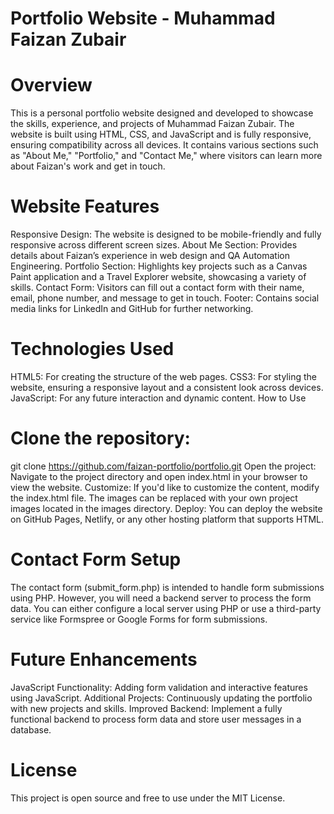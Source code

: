 
# Portfolio Website - Muhammad Faizan Zubair
# Overview
This is a personal portfolio website designed and developed to showcase the skills, experience, and projects of Muhammad Faizan Zubair. The website is built using HTML, CSS, and JavaScript and is fully responsive, ensuring compatibility across all devices. It contains various sections such as "About Me," "Portfolio," and "Contact Me," where visitors can learn more about Faizan's work and get in touch.

# Website Features
Responsive Design: The website is designed to be mobile-friendly and fully responsive across different screen sizes.
About Me Section: Provides details about Faizan’s experience in web design and QA Automation Engineering.
Portfolio Section: Highlights key projects such as a Canvas Paint application and a Travel Explorer website, showcasing a variety of skills.
Contact Form: Visitors can fill out a contact form with their name, email, phone number, and message to get in touch.
Footer: Contains social media links for LinkedIn and GitHub for further networking.
# Technologies Used
HTML5: For creating the structure of the web pages.
CSS3: For styling the website, ensuring a responsive layout and a consistent look across devices.
JavaScript: For any future interaction and dynamic content.
How to Use
# Clone the repository:

git clone https://github.com/faizan-portfolio/portfolio.git
Open the project: Navigate to the project directory and open index.html in your browser to view the website.
Customize: If you'd like to customize the content, modify the index.html file. The images can be replaced with your own project images located in the images directory.
Deploy: You can deploy the website on GitHub Pages, Netlify, or any other hosting platform that supports HTML.
# Contact Form Setup
The contact form (submit_form.php) is intended to handle form submissions using PHP. However, you will need a backend server to process the form data. You can either configure a local server using PHP or use a third-party service like Formspree or Google Forms for form submissions.

# Future Enhancements
JavaScript Functionality: Adding form validation and interactive features using JavaScript.
Additional Projects: Continuously updating the portfolio with new projects and skills.
Improved Backend: Implement a fully functional backend to process form data and store user messages in a database.
# License
This project is open source and free to use under the MIT License.
